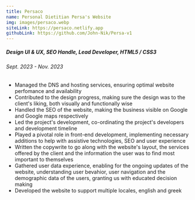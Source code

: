 ```yaml
---
title: Persaco
name: Personal Dietitian Persa's Website
img: images/persaco.webp
siteLink: https://persaco.netlify.app
githubLink: https://github.com/John-Nik/Persa-v1
---
```

##### *Design UI & UX, SEO Handle, Lead Developer, HTML5 / CSS3*

###### Sept. 2023 - Nov. 2023

* Managed the DNS and hosting services, ensuring optimal website perfomance and availability
* Contributed to the design progress, making sure the design was to the client's liking, both visually and functionally wise
* Handled the SEO of the website, making the business visible on Google and Google maps respectively
* Led the project's development, co-ordinating the project's developers and development timeline
* Played a pivotal role in front-end development, implementing necessary additions to help with assistive technologies, SEO and user experience
* Written the copywrite to go along with the website's layout, the services offered by the client and the information the user was to find most important to themselves
* Gathered user data experience, enabling for the ongoing updates of the website, understanding user bevahior, user navigation and the demographic data of the users, granting us with educated decision making
* Developed the website to support multiple locales, english and greek
